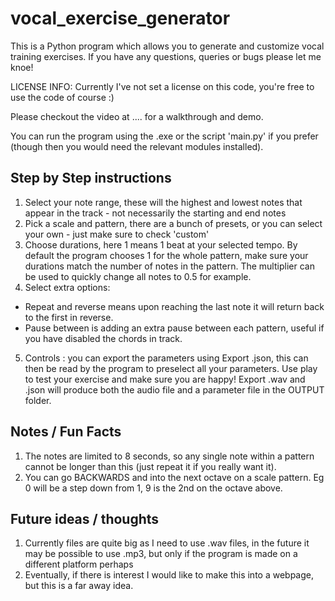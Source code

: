 # vocal_exercise_generator
This is a Python program which allows you to generate and customize vocal training exercises. If you have any questions, queries or bugs please let me knoe!

LICENSE INFO: Currently I've not set a license on this code, you're free to use the code of course :)

Please checkout the video at .... for a walkthrough and demo.

You can run the program using the .exe or the script 'main.py' if you prefer (though then you would need the relevant modules installed).

## Step by Step instructions
1. Select your note range, these will the highest and lowest notes that appear in the track - not necessarily the starting and end notes
2. Pick a scale and pattern, there are a bunch of presets, or you can select your own - just make sure to check 'custom' 
3. Choose durations, here 1 means 1 beat at your selected tempo. By default the program chooses 1 for the whole pattern, make sure your durations match the number of notes in the pattern. The multiplier can be used to quickly change all notes to 0.5 for example. 
4. Select extra options:
- Repeat and reverse means upon reaching the last note it will return back to the first in reverse.
- Pause between is adding an extra pause between each pattern, useful if you have disabled the chords in track. 
5. Controls : you can export the parameters using Export .json, this can then be read by the program to preselect all your parameters. Use play to test your exercise and make sure you are happy! Export .wav and .json will produce both the audio file and a parameter file in the OUTPUT folder. 

## Notes / Fun Facts
1. The notes are limited to 8 seconds, so any single note within a pattern cannot be longer than this (just repeat it if you really want it).
2. You can go BACKWARDS and into the next octave on a scale pattern. Eg 0 will be a step down from 1, 9 is the 2nd on the octave above.

## Future ideas / thoughts
1. Currently files are quite big as I need to use .wav files, in the future it may be possible to use .mp3, but only if the program is made on a different platform perhaps
2. Eventually, if there is interest I would like to make this into a webpage, but this is a far away idea. 

